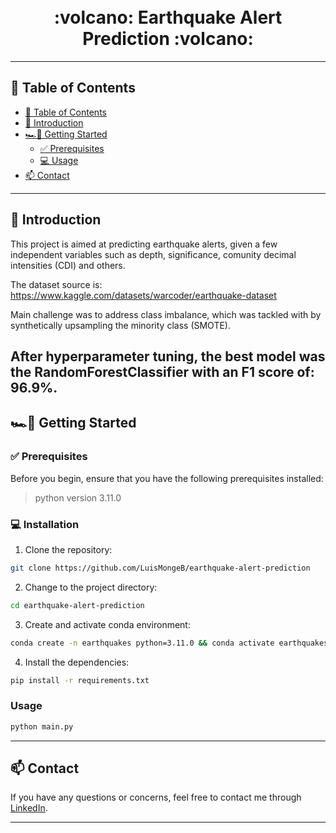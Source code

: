 
<div align="center">
<h1 align="center">
<br>
:volcano: Earthquake Alert Prediction :volcano:
</h1>
</div>


---
## 📍 Table of Contents
- [📍 Table of Contents](#-table-of-contents)
- [👋 Introduction](#-introduction)
- [🏎💨 Getting Started](#-getting-started)
  - [✅ Prerequisites](#-prerequisites)
  - [💻 Usage](#-usage)
- [📫 Contact](#-contact)

---

## 👋 Introduction

This project is aimed at predicting earthquake alerts, given a few independent variables such as depth, significance, comunity decimal intensities (CDI) and others.

The dataset source is: https://www.kaggle.com/datasets/warcoder/earthquake-dataset

Main challenge was to address class imbalance, which was tackled with by synthetically upsampling the minority class (SMOTE). 

After hyperparameter tuning, the best model was the RandomForestClassifier with an F1 score of: 96.9%. 
---

## 🏎💨 Getting Started

### ✅ Prerequisites

Before you begin, ensure that you have the following prerequisites installed:
> python version 3.11.0

### 💻 Installation

1. Clone the repository:
```sh
git clone https://github.com/LuisMongeB/earthquake-alert-prediction
```

2. Change to the project directory:
```sh
cd earthquake-alert-prediction
```

3. Create and activate conda environment:
```sh
conda create -n earthquakes python=3.11.0 && conda activate earthquakes
```

4. Install the dependencies:
```sh
pip install -r requirements.txt
```

### Usage

```sh
python main.py
```

<hr />


## 📫 Contact

If you have any questions or concerns, feel free to contact me through [LinkedIn](https://www.linkedin.com/in/luis-diego-monge-bolanos/).

---
